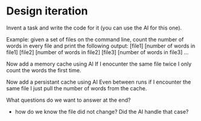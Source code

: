# Design iteration

Invent a task and write the code for it (you can use the AI for this one).

Example: given a set of files on the command line, count the number of words in every file and
print the following output:
[file1] [number of words in file1]
[file2] [number of words in file2]
[file3] [number of words in file3]
...

Now add a memory cache using AI
    If I enocunter the same file twice I only count the words the first time.

Now add a persistant cache using AI
    Even between runs if I encounter the same file I just pull the number of words
    from the cache.

What questions do we want to answer at the end?
- how do we know the file did not change? Did the AI handle that case?
